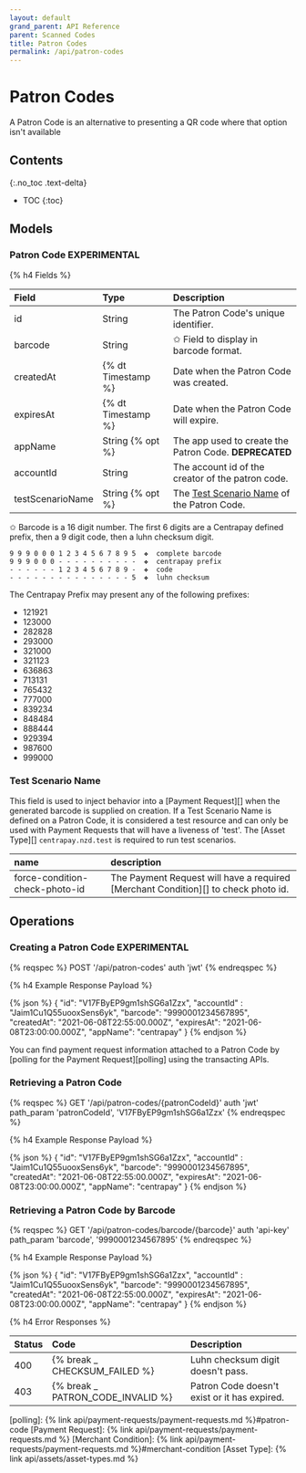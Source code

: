 ```yaml
---
layout: default
grand_parent: API Reference
parent: Scanned Codes
title: Patron Codes
permalink: /api/patron-codes
---
```


# Patron Codes

A Patron Code is an alternative to presenting a QR code where that option isn't available

## Contents
{:.no_toc .text-delta}

* TOC
{:toc}

## Models

### Patron Code **EXPERIMENTAL**

{% h4 Fields %}

|      Field       |        Type        |                            Description                            |
| :--------------- | :----------------- | :---------------------------------------------------------------- |
| id               | String             | The Patron Code's unique identifier.                              |
| barcode          | String             | ✩ Field to display in barcode format.                             |
| createdAt        | {% dt Timestamp %} | Date when the Patron Code was created.                            |
| expiresAt        | {% dt Timestamp %} | Date when the Patron Code will expire.                            |
| appName          | String {% opt %}   | The app used to create the Patron Code. **DEPRECATED**            |
| accountId        | String             | The account id of the creator of the patron code.                 |
| testScenarioName | String {% opt %}   | The [Test Scenario Name](#test-scenario-name) of the Patron Code. |


✩ Barcode is a 16 digit number. The first 6 digits are a Centrapay defined prefix, then a 9 digit
code, then a luhn checksum digit.

```
9 9 9 0 0 0 1 2 3 4 5 6 7 8 9 5  ❖  complete barcode
9 9 9 0 0 0 - - - - - - - - - -  ❖  centrapay prefix
- - - - - - 1 2 3 4 5 6 7 8 9 -  ❖  code
- - - - - - - - - - - - - - - 5  ❖  luhn checksum
```

The Centrapay Prefix may present any of the following prefixes:

* 121921
* 123000
* 282828
* 293000
* 321000
* 321123
* 636863
* 713131
* 765432
* 777000
* 839234
* 848484
* 888444
* 929394
* 987600
* 999000

### Test Scenario Name

This field is used to inject behavior into a [Payment Request][] when the
generated barcode is supplied on creation. If a Test Scenario Name is
defined on a Patron Code, it is considered a test resource and can only
be used with Payment Requests that will have a liveness of 'test'. The [Asset Type][]
`centrapay.nzd.test` is required to run test scenarios.

|              name              |                                    description                                     |
| :----------------------------- | :--------------------------------------------------------------------------------- |
| force-condition-check-photo-id | The Payment Request will have a required [Merchant Condition][] to check photo id. |

## Operations

### Creating a Patron Code **EXPERIMENTAL**

{% reqspec %}
  POST '/api/patron-codes'
  auth 'jwt'
{% endreqspec %}

{% h4 Example Response Payload %}

{% json %}
{
  "id": "V17FByEP9gm1shSG6a1Zzx",
  "accountId" : "Jaim1Cu1Q55uooxSens6yk",
  "barcode": "9990001234567895",
  "createdAt": "2021-06-08T22:55:00.000Z",
  "expiresAt": "2021-06-08T23:00:00.000Z",
  "appName": "centrapay"
}
{% endjson %}

You can find payment request information attached to a Patron Code by [polling for the Payment
Request][polling] using the transacting APIs.

### Retrieving a Patron Code

{% reqspec %}
  GET '/api/patron-codes/{patronCodeId}'
  auth 'jwt'
  path_param 'patronCodeId', 'V17FByEP9gm1shSG6a1Zzx'
{% endreqspec %}

{% h4 Example Response Payload %}

{% json %}
{
  "id": "V17FByEP9gm1shSG6a1Zzx",
  "accountId" : "Jaim1Cu1Q55uooxSens6yk",
  "barcode": "9990001234567895",
  "createdAt": "2021-06-08T22:55:00.000Z",
  "expiresAt": "2021-06-08T23:00:00.000Z",
  "appName": "centrapay"
}
{% endjson %}

### Retrieving a Patron Code by Barcode

{% reqspec %}
  GET '/api/patron-codes/barcode/{barcode}'
  auth 'api-key'
  path_param 'barcode', '9990001234567895'
{% endreqspec %}

{% h4 Example Response Payload %}

{% json %}
{
  "id": "V17FByEP9gm1shSG6a1Zzx",
  "accountId" : "Jaim1Cu1Q55uooxSens6yk",
  "barcode": "9990001234567895",
  "createdAt": "2021-06-08T22:55:00.000Z",
  "expiresAt": "2021-06-08T23:00:00.000Z",
  "appName": "centrapay"
}
{% endjson %}

{% h4 Error Responses %}

| Status |          Code                     |          Description                          |
| :----- | :---------------------------------| :---------------------------------------------|
| 400    | {% break _ CHECKSUM_FAILED %}     | Luhn checksum digit doesn't pass.             |
| 403    | {% break _ PATRON_CODE_INVALID %} | Patron Code doesn't exist or it has expired. |


[polling]: {% link api/payment-requests/payment-requests.md %}#patron-code
[Payment Request]: {% link api/payment-requests/payment-requests.md %}
[Merchant Condition]: {% link api/payment-requests/payment-requests.md %}#merchant-condition
[Asset Type]: {% link api/assets/asset-types.md %}
